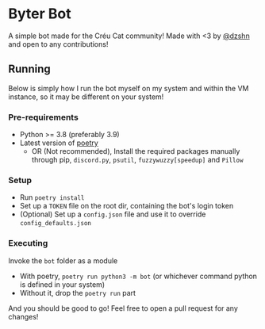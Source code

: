 # Byter Bot
A simple bot made for the Créu Cat community! Made with <3 by [@dzshn](https://dzshn.xyz) and open to any contributions!

## Running
Below is simply how I run the bot myself on my system and within the VM instance, so it may be different on your system!

### Pre-requirements

* Python >= 3.8 (preferably 3.9)
* Latest version of [poetry](https://python-poetry.org/)
  * OR (Not recommended), Install the required packages manually through pip, `discord.py`, `psutil`, `fuzzywuzzy[speedup]` and `Pillow`

### Setup

* Run `poetry install`
* Set up a `TOKEN` file on the root dir, containing the bot's login token
* (Optional) Set up a `config.json` file and use it to override `config_defaults.json`

### Executing

Invoke the `bot` folder as a module
* With poetry, `poetry run python3 -m bot` (or whichever command python is defined in your system)
* Without it, drop the `poetry run` part

And you should be good to go! Feel free to open a pull request for any changes!
